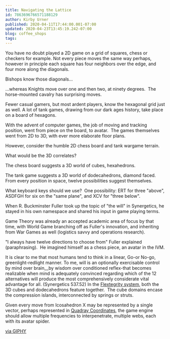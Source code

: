 ```yaml
---
title: Navigating the Lattice
id: 7863696766571188129
author: Kirby Urner
published: 2020-04-11T17:44:00.001-07:00
updated: 2020-04-23T13:45:19.242-07:00
blog: coffee_shops
tags: 
---
```


[](https://blogger.googleusercontent.com/img/b/R29vZ2xl/AVvXsEiovrnfj3re0xsZ3dAlM_5E_5ME8i40xAbBUh_4TVOvWTTTksyHINRMPUfcp7baVE0b5IHk8GUVYfHeG2q2_2vw2HDt9msVSI7GC5sIGSXaPMmtbsLFUdMtKd4BOCrme8MVHEuuoBZ-1FWH/s1600/anim_slower.gif)
You have no doubt played a 2D game on a grid of squares, chess or checkers for example. Not every piece moves the same way perhaps, however in principle each square has four neighbors over the edge, and four more along the diagonals.

Bishops know those diagonals...

[](https://media.giphy.com/media/DnMWFYg1bDvd6/giphy.gif)

...whereas Knights move over one and then two, at ninety degrees.  The horse-mounted cavalry has surprising moves.

[](https://media.giphy.com/media/VylQoDnVi9t6w/giphy.gif)

Fewer casual gamers, but most ardent players, know the hexagonal grid just as well. A lot of tank games, drawing from our dark ages history, take place on a board of hexagons.

[](https://media.giphy.com/media/2xPY9uUtBfknDaHYiF/giphy.gif)

With the advent of computer games, the job of moving and tracking position, went from piece on the board, to avatar.  The games themselves went from 2D to 3D, with ever more elaborate floor plans.

However, consider the humble 2D chess board and tank wargame terrain.

What would be the 3D correlates?

The chess board suggests a 3D world of cubes, hexahedrons.

[](https://media.giphy.com/media/3ohs85MNgUeodW5Ryo/giphy.gif)

The tank game suggests a 3D world of dodecahedrons, diamond faced.  From every position in space, twelve possibilities suggest themselves.

What keyboard keys should we use?  One possibility: ERT for three "above", ASDFGH for six on the "same plane", and XCV for "three below".

When R. Buckminster Fuller took up the topic of "the will" in Synergetics, he stayed in his own namespace and shared his input in game playing terms.

Game Theory was already an accepted academic area of focus by that time, with World Game branching off as Fuller's innovation, and inheriting from War Games as well (logistics savvy and operations research).

"I always have twelve directions to choose from" Fuller explained (paraphrasing).  He imagined himself as a chess piece, an avatar in the IVM.

It is clear to me that most humans tend to think in a linear, Go-or No-go, greenlight-redlight manner. To me, will is an optionally exercisable control by mind over brain__by wisdom over conditioned reflex-that becomes realizable when mind is adequately convinced regarding which of the 12 alternatives will produce the most comprehensively considerate vital advantage for all. (Synergetics 537.52)
In the [Flextegrity system](http://c6xty.com/), both the 3D cubes and dodecahedrons feature together.  The cube domains encase the compression islands, interconnected by springs or struts.

[](https://blogger.googleusercontent.com/img/b/R29vZ2xl/AVvXsEiTIx6FMCK45oUzWLv2iLsXpCrkG18PXSuhQal9y1bnthUbS6Zc4qd-NZ4TA_OXQ8nRO4g-9PtE65wSQ61g8GgDdNSDqeIr5d1r1EGBv9N_QEceko4sJyihfVX_i7D48d6-Y8CbJ2NsO-CR/s1600/anim.gif)

Given every move from Icosahedron X may be represented by a single vector, perhaps represented in [Quadray Coordinates](https://en.wikipedia.org/wiki/Quadray_coordinates), the game engine should allow multiple frequencies to interpenetrate, multiple webs, each with its avatar spider.

[](https://media.giphy.com/media/pPsDpMSPVz3CE/giphy.gif)

[via GIPHY](https://giphy.com/gifs/synergetics-dodecahedron-rainbow-jnEANQMFlX4rbwEdhX)
